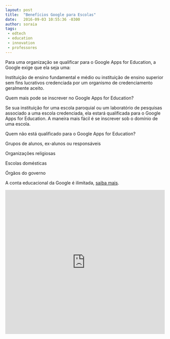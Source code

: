```yaml
---
layout: post
title:  "Benefícios Google para Escolas"
date:   2016-09-03 10:55:36 -0300
author: soraia
tags: 
 - edtech 
 - education 
 - innovation
 - professores
---
```


Para uma organização se qualificar para o Google Apps for Education, a Google exige que ela seja uma:

Instituição de ensino fundamental e médio ou instituição de ensino superior sem fins lucrativos credenciada por um organismo de credenciamento geralmente aceito.

Quem mais pode se inscrever no Google Apps for Education?

Se sua instituição for uma escola paroquial ou um laboratório de pesquisas associado a uma escola credenciada, ela estará qualificada para o Google Apps for Education. A maneira mais fácil é se inscrever sob o domínio de uma escola.

Quem não está qualificado para o Google Apps for Education?

Grupos de alunos, ex-alunos ou responsáveis

Organizações religiosas

Escolas domésticas

Órgãos do governo 

A conta educacional da Google é ilimitada, [saiba mais](http://professoragoogle.com.br).

<iframe 
  width="100%" 
  height="455" 
  src="http://www.youtube.com/embed/rqijrbWdBng?&autoplay=1&autohide=1&modestbranding=0&showinfo=0&ap=%2526fmt%3D22" 
  frameborder="0" 
  allowfullscreen>
</iframe>
